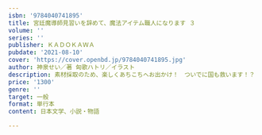 ```yaml
---
isbn: '9784040741895'
title: 宮廷魔導師見習いを辞めて、魔法アイテム職人になります ３
volume: ''
series: ''
publisher: ＫＡＤＯＫＡＷＡ
pubdate: '2021-08-10'
cover: 'https://cover.openbd.jp/9784040741895.jpg'
author: 神泉せい／著 匈歌ハトリ／イラスト
description: 素材採取のため、楽しくあちこちへお出かけ！　ついでに国も救います！？
price: '1300'
genre: ''
target: 一般
format: 単行本
content: 日本文学、小説・物語

---
```

